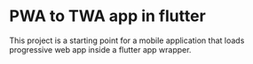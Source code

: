 # PWA to TWA app in flutter
This project is a starting point for a mobile application that loads progressive web app inside a flutter app wrapper.
